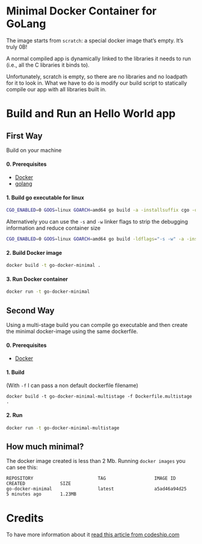 # Minimal Docker Container for GoLang
The image starts from `scratch`: a special docker image that’s empty. It’s truly 0B!

A normal compiled app is dynamically linked to the libraries it needs to run (i.e., all the C libraries it binds to).

Unfortunately, scratch is empty, so there are no libraries and no loadpath for it to look in. What we have to do is modify our build script to statically compile our app with all libraries built in.

# Build and Run an Hello World app

## First Way
Build on your machine

#### 0. Prerequisites
- [Docker](https://docs.docker.com/install)
- [golang](https://golang.org/doc/install)

#### 1. Build go executable for linux
```sh
CGO_ENABLED=0 GOOS=linux GOARCH=amd64 go build -a -installsuffix cgo -o main .
```

Alternatively you can use the `-s` and `-w` linker flags to strip the debugging information and reduce container size
```sh
CGO_ENABLED=0 GOOS=linux GOARCH=amd64 go build -ldflags="-s -w" -a -installsuffix cgo -o main .
```

#### 2. Build Docker image
```sh
docker build -t go-docker-minimal .
```

#### 3. Run Docker container
```sh
docker run -t go-docker-minimal
```

## Second Way
Using a multi-stage build you can compile go executable and then create the minimal docker-image using the same dockerfile.

#### 0. Prerequisites
- [Docker](https://docs.docker.com/install)

#### 1. Build
(With `-f` I can pass a non default dockerfile filename)
```
docker build -t go-docker-minimal-multistage -f Dockerfile.multistage .
```

#### 2. Run
```sh
docker run -t go-docker-minimal-multistage
```

## How much minimal?
The docker image created is less than 2 Mb. Running `docker images` you can see this:
```
REPOSITORY                        TAG                  IMAGE ID            CREATED             SIZE
go-docker-minimal                 latest               a5ad46a94d25        5 minutes ago       1.23MB
```

# Credits
To have more information about it [read this article from codeship.com](https://blog.codeship.com/building-minimal-docker-containers-for-go-applications/)